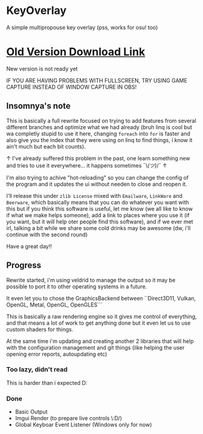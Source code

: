 
# KeyOverlay
 A simple multipropouse key overlay (pss, works for osu! too)

# [Old Version Download Link](https://github.com/insomnyawolf/KeyOverlay/releases/)

New version is not ready yet

IF YOU ARE HAVING PROBLEMS WITH FULLSCREEN, TRY USING GAME CAPTURE INSTEAD OF WINDOW CAPTURE IN OBS!

## Insomnya's note

This is basically a full rewrite focused on trying to add features from several different branches and optimize what we had already (bruh linq is cool but wa completly stupid to use it here, changing ``foreach`` into ``for`` is faster and also give you the index that they were using on linq to find things, i know it ain't much but each bit counts).

↑ I've already suffered this problem in the past, one learn something new and tries to use it everywhere... it happens sometimes ¯\\_(ツ)_/¯ ↑

I'm also trying to achive "hot-reloading" so you can change the config of the program and it updates the ui without needen to close and reopen it.

I'll release this under ``zlib License`` mixed with ``Emailware``, ``LinkWare`` and ``Beerware``, which basically means that you can do whatever you want with this but if you think this software is useful, let me know (we all like to know if what we make helps someone), add a link to places where you use it (if you want, but it will help oter people find this software), and if we ever met irl, talking a bit while we share some cold drinks may be awesome (dw, i'll continue with the second round)

Have a great day!!

## Progress

Rewrite started, i'm using veldrid to manage the output so it may be possible to port it to other operating systems in a future.

It even let you to chose the GraphicsBackend between ``Direct3D11, Vulkan, OpenGL, Metal, OpenGL, OpenGLES```

This is basically a raw rendering engine so it gives me control of everything, and that means a lot of work to get anything done but it even let us to use custom shaders for things.

At the same time i'm updating and creating another 2 libraries that will help with the configuration management and git things (like helping the user opening error reports, autoupdating etc)

### Too lazy, didn't read

This is harder than i expected D:

### Done

* Basic Output
* Imgui Render (to prepare live controls \\:D/)
* Global Keyboar Event Listener (Windows only for now)
